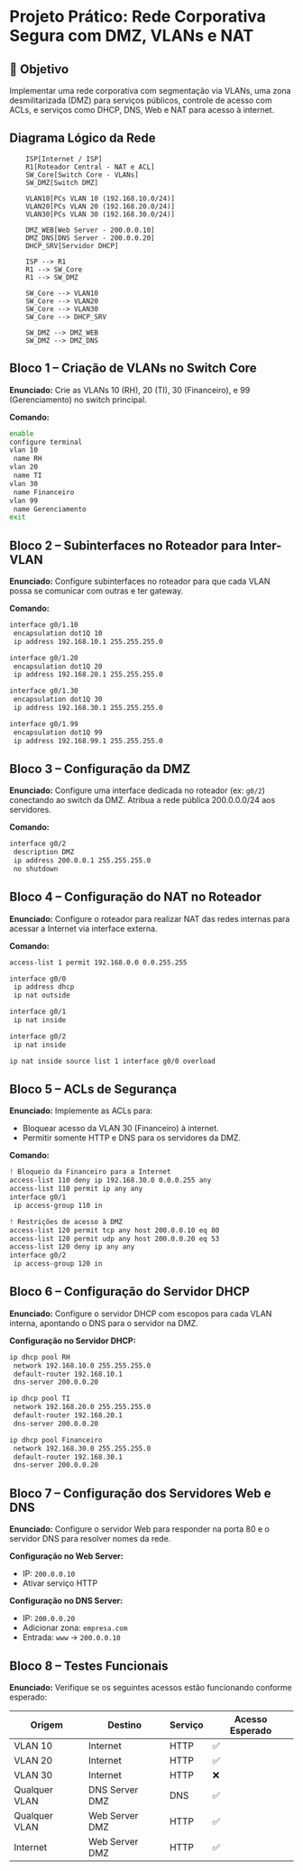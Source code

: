 # Projeto Prático: Rede Corporativa Segura com DMZ, VLANs e NAT

## 🎯 Objetivo

Implementar uma rede corporativa com segmentação via VLANs, uma zona desmilitarizada (DMZ) para serviços públicos, controle de acesso com ACLs, e serviços como DHCP, DNS, Web e NAT para acesso à internet.


## Diagrama Lógico da Rede

```mermaidgraph TD
    ISP[Internet / ISP]
    R1[Roteador Central - NAT e ACL]
    SW_Core[Switch Core - VLANs]
    SW_DMZ[Switch DMZ]
    
    VLAN10[PCs VLAN 10 (192.168.10.0/24)]
    VLAN20[PCs VLAN 20 (192.168.20.0/24)]
    VLAN30[PCs VLAN 30 (192.168.30.0/24)]

    DMZ_WEB[Web Server - 200.0.0.10]
    DMZ_DNS[DNS Server - 200.0.0.20]
    DHCP_SRV[Servidor DHCP]

    ISP --> R1
    R1 --> SW_Core
    R1 --> SW_DMZ

    SW_Core --> VLAN10
    SW_Core --> VLAN20
    SW_Core --> VLAN30
    SW_Core --> DHCP_SRV

    SW_DMZ --> DMZ_WEB
    SW_DMZ --> DMZ_DNS

```

## Bloco 1 – Criação de VLANs no Switch Core

**Enunciado:** Crie as VLANs 10 (RH), 20 (TI), 30 (Financeiro), e 99 (Gerenciamento) no switch principal.

**Comando:**

```bash
enable
configure terminal
vlan 10
 name RH
vlan 20
 name TI
vlan 30
 name Financeiro
vlan 99
 name Gerenciamento
exit
```

## Bloco 2 – Subinterfaces no Roteador para Inter-VLAN

**Enunciado:** Configure subinterfaces no roteador para que cada VLAN possa se comunicar com outras e ter gateway.

**Comando:**

```bash
interface g0/1.10
 encapsulation dot1Q 10
 ip address 192.168.10.1 255.255.255.0

interface g0/1.20
 encapsulation dot1Q 20
 ip address 192.168.20.1 255.255.255.0

interface g0/1.30
 encapsulation dot1Q 30
 ip address 192.168.30.1 255.255.255.0

interface g0/1.99
 encapsulation dot1Q 99
 ip address 192.168.99.1 255.255.255.0
```

## Bloco 3 – Configuração da DMZ

**Enunciado:** Configure uma interface dedicada no roteador (ex: `g0/2`) conectando ao switch da DMZ. Atribua a rede pública 200.0.0.0/24 aos servidores.

**Comando:**

```bash
interface g0/2
 description DMZ
 ip address 200.0.0.1 255.255.255.0
 no shutdown
```


## Bloco 4 – Configuração do NAT no Roteador

**Enunciado:** Configure o roteador para realizar NAT das redes internas para acessar a Internet via interface externa.

**Comando:**

```bash
access-list 1 permit 192.168.0.0 0.0.255.255

interface g0/0
 ip address dhcp
 ip nat outside

interface g0/1
 ip nat inside

interface g0/2
 ip nat inside

ip nat inside source list 1 interface g0/0 overload
```


## Bloco 5 – ACLs de Segurança

**Enunciado:** Implemente as ACLs para:

* Bloquear acesso da VLAN 30 (Financeiro) à internet.
* Permitir somente HTTP e DNS para os servidores da DMZ.

**Comando:**

```bash
! Bloqueio da Financeiro para a Internet
access-list 110 deny ip 192.168.30.0 0.0.0.255 any
access-list 110 permit ip any any
interface g0/1
 ip access-group 110 in

! Restrições de acesso à DMZ
access-list 120 permit tcp any host 200.0.0.10 eq 80
access-list 120 permit udp any host 200.0.0.20 eq 53
access-list 120 deny ip any any
interface g0/2
 ip access-group 120 in
```

## Bloco 6 – Configuração do Servidor DHCP

**Enunciado:** Configure o servidor DHCP com escopos para cada VLAN interna, apontando o DNS para o servidor na DMZ.

**Configuração no Servidor DHCP:**

```bash
ip dhcp pool RH
 network 192.168.10.0 255.255.255.0
 default-router 192.168.10.1
 dns-server 200.0.0.20

ip dhcp pool TI
 network 192.168.20.0 255.255.255.0
 default-router 192.168.20.1
 dns-server 200.0.0.20

ip dhcp pool Financeiro
 network 192.168.30.0 255.255.255.0
 default-router 192.168.30.1
 dns-server 200.0.0.20
```


## Bloco 7 – Configuração dos Servidores Web e DNS

**Enunciado:** Configure o servidor Web para responder na porta 80 e o servidor DNS para resolver nomes da rede.

**Configuração no Web Server:**

* IP: `200.0.0.10`
* Ativar serviço HTTP

**Configuração no DNS Server:**

* IP: `200.0.0.20`
* Adicionar zona: `empresa.com`
* Entrada: `www` → `200.0.0.10`


## Bloco 8 – Testes Funcionais

**Enunciado:** Verifique se os seguintes acessos estão funcionando conforme esperado:

| Origem        | Destino        | Serviço | Acesso Esperado |
| ------------- | -------------- | ------- | --------------- |
| VLAN 10       | Internet       | HTTP    | ✅               |
| VLAN 20       | Internet       | HTTP    | ✅               |
| VLAN 30       | Internet       | HTTP    | ❌               |
| Qualquer VLAN | DNS Server DMZ | DNS     | ✅               |
| Qualquer VLAN | Web Server DMZ | HTTP    | ✅               |
| Internet      | Web Server DMZ | HTTP    | ✅               |
